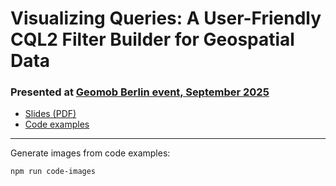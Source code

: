 # Visualizing Queries: A User-Friendly CQL2 Filter Builder for Geospatial Data

### Presented at [Geomob Berlin event, September 2025](https://thegeomob.com/post/sept-25th-2025-geomobber-details)

- [Slides (PDF)](./Visualizing_Queries_CQL2_filters.pdf)
- [Code examples](./code-examples)

---

Generate images from code examples:

```sh
npm run code-images
```
